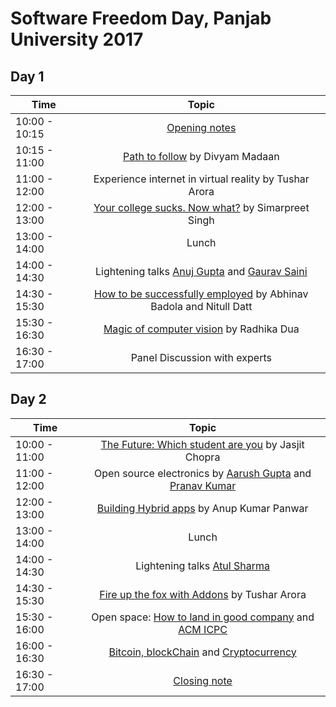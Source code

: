 # Software Freedom Day, Panjab University 2017
## Day 1


| Time          | Topic                                                                                                                                                                                                                                                                              |
| ------------- |:----------------------------------------------------------------------------------------------------------------------------------------------------------------------------------------------------------------------------------------------------------------------------------:|
| 10:00 - 10:15 |[Opening notes](https://docs.google.com/presentation/d/1_YI_ury9Pcwa4toEKwGLIQ2-CK7CFxzqNOwnJFpI0-Y/edit?ts=59bc0528#slide=id.g1ffcb03c57_0_105)                                                                                                                                    |
| 10:15 - 11:00 |[Path to follow](https://docs.google.com/presentation/d/13E7JTFkSkbmgQdrTwBh1oQX_RwSnR4pIKikFhyWh5Jk/edit#slide=id.p) by Divyam Madaan                                                                                                                                              |
| 11:00 - 12:00 |Experience internet in virtual reality by Tushar Arora                                                                                                                                                                                                                              |
| 12:00 - 13:00 |[Your college sucks. Now what?](https://docs.google.com/presentation/d/1VWXOXa5qPv1Ieu-kCgb6tkhGzC72Unovu4lCFvpYbYc/edit#slide=id.p4) by Simarpreet Singh                                                                                                                           |
| 13:00 - 14:00 |Lunch                                                                                                                                                                                                                                                                               |
| 14:00 - 14:30 |Lightening talks [Anuj Gupta](https://docs.google.com/presentation/d/1zKdfMBDeHtkqFqdTpzwS2WNnmOP3oXQzGpYk85sndig/edit#slide=id.p7) and [Gaurav Saini](https://docs.google.com/presentation/d/1c5x96Mc-cFt55WP3xy5gdUNrlngjN1x2aUb-cXt1ybk/edit?ts=59bcbcb2#slide=id.gc6f73a04f_0_0)|
| 14:30 - 15:30 |[How to be successfully employed](https://www.slideshare.net/iShubhamCh/presentations) by Abhinav Badola and Nitull Datt                                                                                                                                                            |
| 15:30 - 16:30 |[Magic of computer vision](https://docs.google.com/presentation/d/1PGsQyW7WOBkl1UI0n6DADrUl_rP5Lt4PfA5941gW8X0/edit?ts=59bc299f#slide=id.g263324de40_0_10) by Radhika Dua                                                                                                           |
| 16:30 - 17:00 |Panel Discussion with experts                                                                                                                                                                                                                                                       |

## Day 2


| Time          | Topic                                                                                                                                                                                                                                                                                                                 |
| ------------- |:---------------------------------------------------------------------------------------------------------------------------------------------------------------------------------------------------------------------------------------------------------------------------------------------------------------------:|
| 10:00 - 11:00 |[The Future: Which student are you](https://docs.google.com/presentation/d/1TL6224GUJf24lxoByisRbcPROaGhH2jLKnZVsmXIxSY/edit#slide=id.p4) by Jasjit Chopra                                                                                                                                                             |
| 11:00 - 12:00 |Open source electronics by [Aarush Gupta](https://onedrive.live.com/view.aspx?resid=51F36D4ABC0BB695!420&ithint=file%2cpptx&app=PowerPoint&authkey=!ABHUFZW89RrLlv4) and [Pranav Kumar](https://docs.google.com/presentation/d/11q5M6DkY3QfH4dywTohpAGoyXEaVGdv_rzEGuDERpFw/edit?ts=59bd9992#slide=id.gc6f80d1ff_0_0)|                                                                                                      |
| 12:00 - 13:00 |[Building Hybrid apps](https://github.com/AnupKumarPanwar/SFD-2017-Ionicframework) by Anup Kumar Panwar                                                                                                                                                                                                                |
| 13:00 - 14:00 |Lunch                                                                                                                                                                                                                                                                                                                  |
| 14:00 - 14:30 |Lightening talks [Atul Sharma](https://docs.google.com/presentation/d/17_prPFTJSIaSWTWM6Cb8IHqAmfuQMjXCG-1p6jeRe6o/edit#slide=id.p)                                                                                                                                                                                    |
| 14:30 - 15:30 |[Fire up the fox with Addons]() by Tushar Arora                                                                                                                                                                                                                                                                        |
| 15:30 - 16:00 | Open space: [How to land in good company](https://docs.google.com/presentation/d/1r2JooybzeXHEX2-5VRn8ha2SIuS_EzkfyZ_BXMwKmLE/edit#slide=id.g1face049b4_1_8) and [ACM ICPC](https://onedrive.live.com/view.aspx?resid=51F36D4ABC0BB695!428&ithint=file%2cpptx&app=PowerPoint&authkey=!AFj0-LUTmr85Ti4)                |
| 16:00 - 16:30 | [Bitcoin, blockChain](https://docs.google.com/presentation/d/1B63MFLaml1sY0Em95yyzHMgWrZmMH_cGmrdPn0jab2I/edit#slide=id.p9) and [Cryptocurrency](https://docs.google.com/presentation/d/1B63MFLaml1sY0Em95yyzHMgWrZmMH_cGmrdPn0jab2I/edit#slide=id.p9)                                                                |
| 16:30 - 17:00 | [Closing note](https://docs.google.com/presentation/d/1CtO_bXvLQZyTIUAI7v8ZjLmNfHixZ62NwhFYLgSUvtk/edit?usp=sharing)                                                                                                                                                                                                  |
